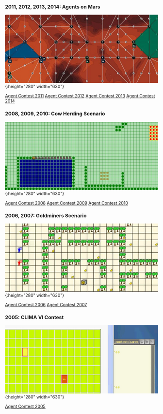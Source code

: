 ### 2011, 2012, 2013, 2014: Agents on Mars

![Agents on Mars](/2011/banner.jpg){:height="280" width="630"}

<div class="actions">
  <a href="/2011/">Agent Contest 2011</a>
  <a href="/2012/">Agent Contest 2012</a>
  <a href="/2013/">Agent Contest 2013</a>
  <a href="/2014/">Agent Contest 2014</a>
</div>

### 2008, 2009, 2010: Cow Herding Scenario

![Cows and Cowboys](/2010/banner.jpg){:height="280" width="630"}

<div class="actions">
  <a href="/2008/">Agent Contest 2008</a>
  <a href="/2009/">Agent Contest 2009</a>
  <a href="/2010/">Agent Contest 2010</a>
</div>

### 2006, 2007: Goldminers Scenario

![Gold Miners](/2006/banner.jpg){:height="280" width="630"}

<div class="actions">
  <a href="/2006/">Agent Contest 2006</a>
  <a href="/2007/">Agent Contest 2007</a>
</div>

### 2005: CLIMA VI Contest

![cares](/2005/banner.jpg){:height="280" width="630"}

<div class="actions"><a href="/2005/">Agent Contest 2005</a></div>
